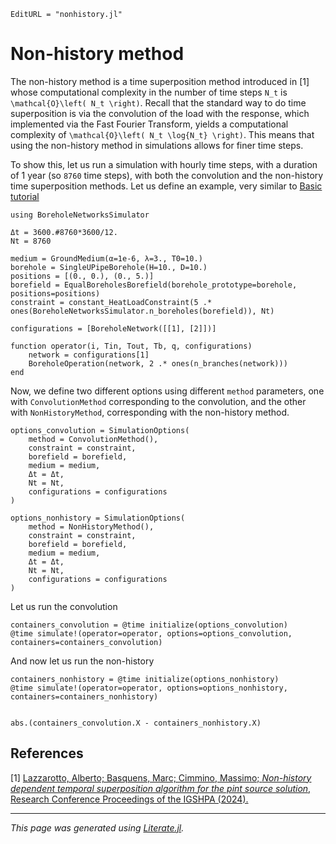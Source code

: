 ```@meta
EditURL = "nonhistory.jl"
```

# Non-history method

The non-history method is a time superposition method introduced in [1] whose computational complexity
in the number of time steps ``N_t`` is ``\mathcal{O}\left( N_t \right)``. Recall that the standard
way to do time superposition is via the convolution of the load with the response, which implemented
via the Fast Fourier Transform, yields a computational complexity of ``\mathcal{O}\left( N_t \log{N_t} \right)``.
This means that using the non-history method in simulations allows for finer time steps.

To show this, let us run a simulation with hourly time steps, with a duration of 1 year (so ``8760`` time steps),
with both the convolution and the non-history time superposition methods.
Let us define an example, very similar to [Basic tutorial](@ref)

````@example nonhistory
using BoreholeNetworksSimulator
````

````@example nonhistory
Δt = 3600.#8760*3600/12.
Nt = 8760

medium = GroundMedium(α=1e-6, λ=3., T0=10.)
borehole = SingleUPipeBorehole(H=10., D=10.)
positions = [(0., 0.), (0., 5.)]
borefield = EqualBoreholesBorefield(borehole_prototype=borehole, positions=positions)
constraint = constant_HeatLoadConstraint(5 .* ones(BoreholeNetworksSimulator.n_boreholes(borefield)), Nt)

configurations = [BoreholeNetwork([[1], [2]])]

function operator(i, Tin, Tout, Tb, q, configurations)
    network = configurations[1]
    BoreholeOperation(network, 2 .* ones(n_branches(network)))
end
````

Now, we define two different options using different `method` parameters,
one with `ConvolutionMethod` corresponding to the convolution,
and the other with `NonHistoryMethod`, corresponding with the non-history method.

````@example nonhistory
options_convolution = SimulationOptions(
    method = ConvolutionMethod(),
    constraint = constraint,
    borefield = borefield,
    medium = medium,
    Δt = Δt,
    Nt = Nt,
    configurations = configurations
)

options_nonhistory = SimulationOptions(
    method = NonHistoryMethod(),
    constraint = constraint,
    borefield = borefield,
    medium = medium,
    Δt = Δt,
    Nt = Nt,
    configurations = configurations
)
````

Let us run the convolution

````@example nonhistory
containers_convolution = @time initialize(options_convolution)
@time simulate!(operator=operator, options=options_convolution, containers=containers_convolution)
````

And now let us run the non-history

````@example nonhistory
containers_nonhistory = @time initialize(options_nonhistory)
@time simulate!(operator=operator, options=options_nonhistory, containers=containers_nonhistory)


abs.(containers_convolution.X - containers_nonhistory.X)
````

## References
[1] [Lazzarotto, Alberto; Basquens, Marc; Cimmino, Massimo;
_Non-history dependent temporal superposition algorithm for the pint source solution_,
Research Conference Proceedings of the IGSHPA (2024).](https://doi.org/10.22488/okstate.24.000021)

---

*This page was generated using [Literate.jl](https://github.com/fredrikekre/Literate.jl).*

